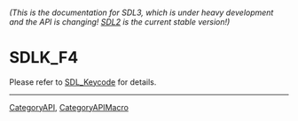 ###### (This is the documentation for SDL3, which is under heavy development and the API is changing! [SDL2](https://wiki.libsdl.org/SDL2/) is the current stable version!)
# SDLK_F4

Please refer to [SDL_Keycode](SDL_Keycode) for details.

----
[CategoryAPI](CategoryAPI), [CategoryAPIMacro](CategoryAPIMacro)

